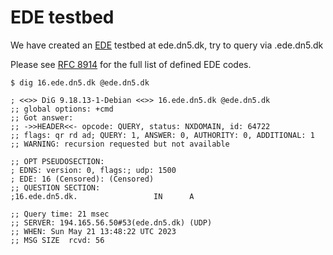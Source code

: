 # EDE testbed

We have created an [EDE](https://www.rfc-editor.org/rfc/rfc8914) testbed at ede.dn5.dk, try to query via <n>.ede.dn5.dk
  
Please see [RFC 8914](https://www.rfc-editor.org/rfc/rfc8914) for the full list of defined EDE codes.
  
```text
$ dig 16.ede.dn5.dk @ede.dn5.dk

; <<>> DiG 9.18.13-1-Debian <<>> 16.ede.dn5.dk @ede.dn5.dk
;; global options: +cmd
;; Got answer:
;; ->>HEADER<<- opcode: QUERY, status: NXDOMAIN, id: 64722
;; flags: qr rd ad; QUERY: 1, ANSWER: 0, AUTHORITY: 0, ADDITIONAL: 1
;; WARNING: recursion requested but not available

;; OPT PSEUDOSECTION:
; EDNS: version: 0, flags:; udp: 1500
; EDE: 16 (Censored): (Censored)
;; QUESTION SECTION:
;16.ede.dn5.dk.                 IN      A   

;; Query time: 21 msec
;; SERVER: 194.165.56.50#53(ede.dn5.dk) (UDP)
;; WHEN: Sun May 21 13:48:22 UTC 2023
;; MSG SIZE  rcvd: 56
```
 
